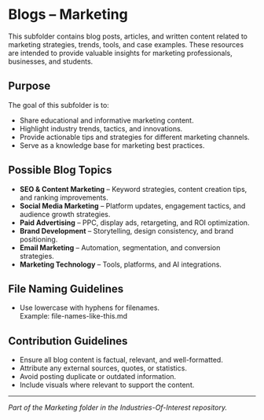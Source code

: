# Blogs – Marketing

This subfolder contains blog posts, articles, and written content related to marketing strategies, trends, tools, and case examples. These resources are intended to provide valuable insights for marketing professionals, businesses, and students.

## Purpose

The goal of this subfolder is to:
- Share educational and informative marketing content.
- Highlight industry trends, tactics, and innovations.
- Provide actionable tips and strategies for different marketing channels.
- Serve as a knowledge base for marketing best practices.

## Possible Blog Topics

- **SEO & Content Marketing** – Keyword strategies, content creation tips, and ranking improvements.
- **Social Media Marketing** – Platform updates, engagement tactics, and audience growth strategies.
- **Paid Advertising** – PPC, display ads, retargeting, and ROI optimization.
- **Brand Development** – Storytelling, design consistency, and brand positioning.
- **Email Marketing** – Automation, segmentation, and conversion strategies.
- **Marketing Technology** – Tools, platforms, and AI integrations.

## File Naming Guidelines

- Use lowercase with hyphens for filenames.  
  Example: file-names-like-this.md

## Contribution Guidelines

- Ensure all blog content is factual, relevant, and well-formatted.
- Attribute any external sources, quotes, or statistics.
- Avoid posting duplicate or outdated information.
- Include visuals where relevant to support the content.

---

*Part of the Marketing folder in the Industries-Of-Interest repository.*
